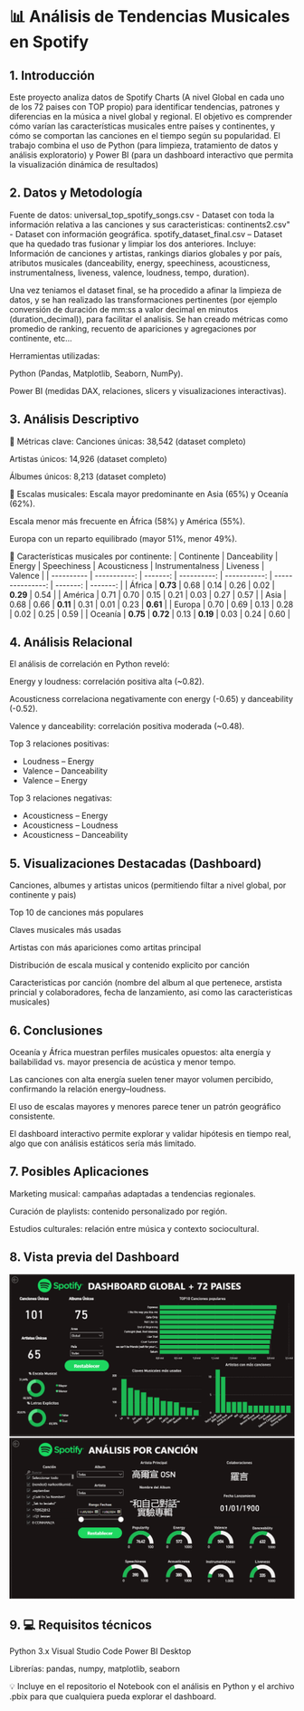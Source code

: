 # 📊 Análisis de Tendencias Musicales en Spotify
## 1. Introducción
   
  Este proyecto analiza datos de Spotify Charts (A nivel Global en cada uno de los 72 paises con TOP propio) para identificar tendencias, patrones y diferencias en la música a   nivel global y regional. El objetivo es comprender cómo varían las características musicales entre países y continentes, y cómo se comportan las canciones en el tiempo según   su popularidad.
El trabajo combina el uso de Python (para limpieza, tratamiento de datos y análisis exploratorio) y Power BI (para un dashboard interactivo que permita la visualización dinámica de resultados)

## 2. Datos y Metodología

Fuente de datos:
universal_top_spotify_songs.csv - Dataset con toda la información relativa a las canciones y sus caracteristicas:
continents2.csv" - Dataset con información geográfica.
spotify_dataset_final.csv – Dataset que ha quedado tras fusionar y limpiar los dos anteriores. Incluye: Información de canciones y artistas, rankings diarios globales y por país, atributos musicales (danceability, energy, speechiness, acousticness, instrumentalness, liveness, valence, loudness, tempo, duration).

Una vez teniamos el dataset final, se ha procedido a afinar la limpieza de datos, y se han realizado las transformaciones pertinentes (por ejemplo conversión de duración de mm:ss a valor decimal en minutos (duration_decimal)), para facilitar el analisis. Se han creado métricas como promedio de ranking, recuento de apariciones y agregaciones por continente, etc...

Herramientas utilizadas:

Python (Pandas, Matplotlib, Seaborn, NumPy).

Power BI (medidas DAX, relaciones, slicers y visualizaciones interactivas).

## 3. Análisis Descriptivo
📌 Métricas clave:
Canciones únicas: 38,542 (dataset completo)

Artistas únicos: 14,926 (dataset completo)

Álbumes únicos: 8,213 (dataset completo)

📌 Escalas musicales:
Escala mayor predominante en Asia (65%) y Oceanía (62%).

Escala menor más frecuente en África (58%) y América (55%).

Europa con un reparto equilibrado (mayor 51%, menor 49%).

📌 Características musicales por continente:
| Continente | Danceability |   Energy | Speechiness | Acousticness | Instrumentalness | Liveness |  Valence |
| ---------- | -----------: | -------: | ----------: | -----------: | ---------------: | -------: | -------: |
| África     |     **0.73** |     0.68 |        0.14 |         0.26 |             0.02 | **0.29** |     0.54 |
| América    |         0.71 |     0.70 |        0.15 |         0.21 |             0.03 |     0.27 |     0.57 |
| Asia       |         0.68 |     0.66 |    **0.11** |         0.31 |             0.01 |     0.23 | **0.61** |
| Europa     |         0.70 |     0.69 |        0.13 |         0.28 |             0.02 |     0.25 |     0.59 |
| Oceanía    |     **0.75** | **0.72** |        0.13 |     **0.19** |             0.03 |     0.24 |     0.60 |


## 4. Análisis Relacional
El análisis de correlación en Python reveló:

Energy y loudness: correlación positiva alta (~0.82).

Acousticness correlaciona negativamente con energy (-0.65) y danceability (-0.52).

Valence y danceability: correlación positiva moderada (~0.48).

Top 3 relaciones positivas:
- Loudness – Energy  
- Valence – Danceability  
- Valence – Energy

Top 3 relaciones negativas:  
- Acousticness – Energy  
- Acousticness – Loudness  
- Acousticness – Danceability


## 5. Visualizaciones Destacadas (Dashboard)

Canciones, albumes y artistas unicos (permitiendo filtar a nivel global, por continente y pais)

Top 10 de canciones más populares

Claves musicales más usadas

Artistas con más apariciones como artitas principal

Distribución de escala musical y contenido explicito por canción

Caracteristicas por canción (nombre  del album al que pertenece, arstista princial y colaboradores, fecha de lanzamiento, asi como las caracteristicas musicales)

## 6. Conclusiones
Oceanía y África muestran perfiles musicales opuestos: alta energía y bailabilidad vs. mayor presencia de acústica y menor tempo.

Las canciones con alta energía suelen tener mayor volumen percibido, confirmando la relación energy–loudness.

El uso de escalas mayores y menores parece tener un patrón geográfico consistente.

El dashboard interactivo permite explorar y validar hipótesis en tiempo real, algo que con análisis estáticos sería más limitado.

## 7. Posibles Aplicaciones
Marketing musical: campañas adaptadas a tendencias regionales.

Curación de playlists: contenido personalizado por región.

Estudios culturales: relación entre música y contexto sociocultural.

## 8. Vista previa del Dashboard

![Captura Dashboard](https://github.com/thelifeofalvaro/eda-spotify/blob/main/imagenes/Dashboard_general.png "Pestaña General")
![Captura Dashboard 2](https://github.com/thelifeofalvaro/eda-spotify/blob/main/imagenes/Dashboard_porcancion.png "Pestaña Por Canción")

## 9. 💻 Requisitos técnicos
Python 3.x
Visual Studio Code
Power BI Desktop

Librerías: pandas, numpy, matplotlib, seaborn

💡 Incluye en el repositorio el Notebook con el análisis en Python y el archivo .pbix para que cualquiera pueda explorar el dashboard.
